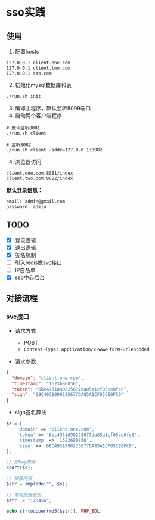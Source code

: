 # sso实践

## 使用
1. 配置hosts
```etc
127.0.0.1 client.one.com
127.0.0.1 client.two.com
127.0.0.1 sso.com
```

2. 初始化mysql数据库和表
```shell
./run.sh init
```

3. 编译主程序，默认监听8099端口
4. 启动两个客户端程序
```shell
# 默认监听8081
./run.sh client

# 监听8082
./run.sh client -addr=127.0.0.1:8082
```

4. 浏览器访问
```
client.one.com:8081/index
client.two.com:8082/index
```

**默认登录信息：**
```
email: admin@gmail.com
password: admin
```

## TODO
- [X] 登录逻辑
- [X] 退出逻辑
- [X] 签名机制
- [ ] 引入redis做svc接口
- [ ] IP白名单
- [X] sso中心后台

## 对接流程
### svc接口
* 请求方式
  * POST
  * `Content-Type: application/x-www-form-urlencoded`


* 请求参数

```json
{
  "domain": "client.one.com",
  "timestamp": "1623680856",
  "token": "6bc4931890225677da85a1cf05ce0fc0",
  "sign": "6BC4931890225677DA85A1CF05CE0FC0"
}
```

* sign签名算法
```php
$s = [
    'domain' => 'client.one.com',
    'token' => '6bc4931890225677da85a1cf05ce0fc0',
    'timestamp' => '1623680856',
    'sign' => '6BC4931890225677DA85A1CF05CE0FC0',
];

// 按key排序
ksort($s);

// 拼接内容
$str = implode("", $s);

// 末尾拼接密钥
$str .= "123456";

echo strtoupper(md5($str)), PHP_EOL;
```